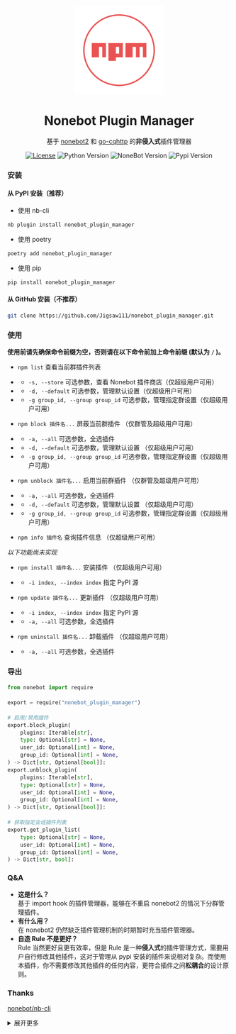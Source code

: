 <div align="center">
	<img width="200" src="docs/logo.png" alt="logo"></br>

# Nonebot Plugin Manager

基于 [nonebot2](https://github.com/nonebot/nonebot2) 和 [go-cqhttp](https://github.com/Mrs4s/go-cqhttp) 的**非侵入式**插件管理器

[![License](https://img.shields.io/github/license/Jigsaw111/nonebot_plugin_manager)](LICENSE)
![Python Version](https://img.shields.io/badge/python-3.7.3+-blue.svg)
![NoneBot Version](https://img.shields.io/badge/nonebot-2.0.0a11+-red.svg)
![Pypi Version](https://img.shields.io/pypi/v/nonebot-plugin-manager.svg)

</div>

### 安装

#### 从 PyPI 安装（推荐）

- 使用 nb-cli  

```bash
nb plugin install nonebot_plugin_manager
```

- 使用 poetry

```bash
poetry add nonebot_plugin_manager
```

- 使用 pip

```bash
pip install nonebot_plugin_manager
```

#### 从 GitHub 安装（不推荐）

```bash
git clone https://github.com/Jigsaw111/nonebot_plugin_manager.git
```

### 使用

**使用前请先确保命令前缀为空，否则请在以下命令前加上命令前缀 (默认为 `/` )。**

- `npm list` 查看当前群插件列表
- - `-s, --store` 可选参数，查看 Nonebot 插件商店（仅超级用户可用）
- - `-d, --default` 可选参数，管理默认设置（仅超级用户可用）
- - `-g group_id, --group group_id` 可选参数，管理指定群设置（仅超级用户可用）

- `npm block 插件名...` 屏蔽当前群插件 （仅群管及超级用户可用）
- - `-a, --all` 可选参数，全选插件
- - `-d, --default` 可选参数，管理默认设置 （仅超级用户可用）
- - `-g group_id, --group group_id` 可选参数，管理指定群设置（仅超级用户可用）

- `npm unblock 插件名...` 启用当前群插件 （仅群管及超级用户可用）
- - `-a, --all` 可选参数，全选插件
- - `-d, --default` 可选参数，管理默认设置 （仅超级用户可用）
- - `-g group_id, --group group_id` 可选参数，管理指定群设置（仅超级用户可用）

- `npm info 插件名` 查询插件信息 （仅超级用户可用）

*以下功能尚未实现*

- `npm install 插件名...` 安装插件 （仅超级用户可用）
- - `-i index, --index index` 指定 PyPI 源

- `npm update 插件名...` 更新插件 （仅超级用户可用）
- - `-i index, --index index` 指定 PyPI 源
- - `-a, --all` 可选参数，全选插件

- `npm uninstall 插件名...` 卸载插件 （仅超级用户可用）
- - `-a, --all` 可选参数，全选插件

### 导出

```python
from nonebot import require

export = require("nonebot_plugin_manager")

# 启用/禁用插件
export.block_plugin(
    plugins: Iterable[str],
    type: Optional[str] = None,
    user_id: Optional[int] = None,
    group_id: Optional[int] = None,
) -> Dict[str, Optional[bool]]:
export.unblock_plugin(
    plugins: Iterable[str],
    type: Optional[str] = None,
    user_id: Optional[int] = None,
    group_id: Optional[int] = None,
) -> Dict[str, Optional[bool]]:

# 获取指定会话插件列表
export.get_plugin_list(
    type: Optional[str] = None,
    user_id: Optional[int] = None,
    group_id: Optional[int] = None,
) -> Dict[str, bool]:
```

### Q&A

- **这是什么？**  
  基于 import hook 的插件管理器，能够在不重启 nonebot2 的情况下分群管理插件。
- **有什么用？**  
  在 nonebot2 仍然缺乏插件管理机制的时期暂时充当插件管理器。
- **自造 Rule 不是更好？**  
  Rule 当然更好且更有效率，但是 Rule 是一种**侵入式**的插件管理方式，需要用户自行修改其他插件，这对于管理从 pypi 安装的插件来说相对复杂。而使用本插件，你不需要修改其他插件的任何内容，更符合插件之间**松耦合**的设计原则。

### Thanks

[nonebot/nb-cli](https://github.com/nonebot/nb-cli)

<details>
<summary>展开更多</summary>

### 原理

使用 `run_preprocessor` 装饰器，在 Matcher 运行之前检测其所属的 Plugin 判断是否打断。

事实上 Nonebot 还是加载了插件，所以只能算是**屏蔽**而非**卸载**。

*以下功能尚未实现*

当然，你也可以使用 `npm uninstall` 命令来真正卸载插件，但我不建议你这样做，因为该命令将会重启 Nonebot 。

### To Do

- [x] 分群插件管理
- [ ] 安装卸载插件

### Bug

- [ ] 无法停用 Matcher 以外的机器人行为（如 APSchedule ）  
      **解决方法：** 暂无
- [x] 任何人都可以屏蔽/启用插件
- [ ] 如果加载了内置插件将会导致错误  
      **解决方法：** 问低调佬

### Changelog

- 210417 0.4.0-alpha.1
- - 配置文件格式更换为 `.yml` 
- - list/block/unblock 新增 `globally` 选项，优先级为 global > user/group > default
- - 重构代码，分离 handle 与 data
- - block/unblock 新增 `--reverse` 选项，可反选插件
- 210415
- - 不再将没有 Matcher 的插件添加到插件列表。
- 210403
- - 分离默认设置与私聊设置，默认设置的键值改为 `default`
- 210402
- - 修复 nonebot 2.0.0a13 更新导致的 bug。
- 210331
- - 添加 logo。
- 210330
- - 修复禁用/启用颠倒的 bug。
- 210329
- - 修复 block/unblock 指令中的 -a 参数无效的 bug，修复文档中导出部分的错误。
- 210320
- - 新增 `get_group_plugin_list` 的 export 用于获取群插件列表。
- 210317
- - 调整项目结构，将绝大多数数据处理操作移至 data，handle 只负责调用；修改 export，不再对其他插件暴露底层接口。
- 210314
- - 修复 `npm list`  的 --group 参数不起作用的 bug
- - 新增 `info` 子命令，用于查询插件信息
- 210313
- - 实现爬取插件商店列表
- - 新增 export 导出给其他插件
- 210312
- - `setting.json` 重命名为 `plugin_list.json`，结构改为 `plugin:{group_id:true,group_id:false}`
- 210310 0.3.0
- - 将__init__.py分离成 setting, command, nb 三个文件
- 210310 0.2.0
-  - Matcher 类型更改为 shell_command
-  - 使用 `setting.json` 作为配置文件，基本结构为 `group_id:{plugin:true,plugin:false}` 
- 210307 0.1.0
- - 上架插件商店
- - 确定了通过 `run_preprocessor` 屏蔽 Matcher 的基本原理
- - 使用 `block_list` 作为全局设置（即只屏蔽 block_list 中的插件）

</details>
